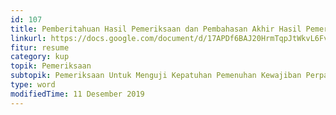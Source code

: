 ```yaml
---
id: 107
title: Pemberitahuan Hasil Pemeriksaan dan Pembahasan Akhir Hasil Pemeriksaan
linkurl: https://docs.google.com/document/d/17APDf6BAJ20HrmTqpJtWkvL6FvciFjB1TlgOdUU2HW4/edit?usp=drivesdk
fitur: resume
category: kup
topik: Pemeriksaan
subtopik: Pemeriksaan Untuk Menguji Kepatuhan Pemenuhan Kewajiban Perpajakan (Sejak 1 Februari 2013)
type: word
modifiedTime: 11 Desember 2019
---
```



